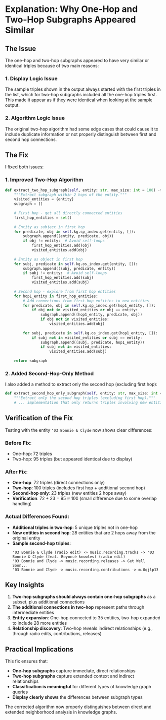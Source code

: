 # Explanation: Why One-Hop and Two-Hop Subgraphs Appeared Similar

## The Issue

The one-hop and two-hop subgraphs appeared to have very similar or identical triples because of two main reasons:

### 1. **Display Logic Issue**
The sample triples shown in the output always started with the first triples in the list, which for two-hop subgraphs included all the one-hop triples first. This made it appear as if they were identical when looking at the sample output.

### 2. **Algorithm Logic Issue**
The original two-hop algorithm had some edge cases that could cause it to include duplicate information or not properly distinguish between first and second hop connections.

## The Fix

I fixed both issues:

### 1. **Improved Two-Hop Algorithm**
```python
def extract_two_hop_subgraph(self, entity: str, max_size: int = 100) -> List[Triple]:
    """Extract subgraph within 2 hops of the entity."""
    visited_entities = {entity}
    subgraph = []
    
    # First hop - get all directly connected entities
    first_hop_entities = set()
    
    # Entity as subject in first hop
    for predicate, obj in self.kg.sp_index.get(entity, []):
        subgraph.append((entity, predicate, obj))
        if obj != entity:  # Avoid self-loops
            first_hop_entities.add(obj)
            visited_entities.add(obj)
        
    # Entity as object in first hop
    for subj, predicate in self.kg.os_index.get(entity, []):
        subgraph.append((subj, predicate, entity))
        if subj != entity:  # Avoid self-loops
            first_hop_entities.add(subj)
            visited_entities.add(subj)
        
    # Second hop - explore from first hop entities
    for hop1_entity in first_hop_entities:
        # Add connections from first-hop entities to new entities
        for predicate, obj in self.kg.sp_index.get(hop1_entity, []):
            if obj not in visited_entities or obj == entity:
                subgraph.append((hop1_entity, predicate, obj))
                if obj not in visited_entities:
                    visited_entities.add(obj)
                    
        for subj, predicate in self.kg.os_index.get(hop1_entity, []):
            if subj not in visited_entities or subj == entity:
                subgraph.append((subj, predicate, hop1_entity))
                if subj not in visited_entities:
                    visited_entities.add(subj)
                    
    return subgraph
```

### 2. **Added Second-Hop-Only Method**
I also added a method to extract only the second hop (excluding first hop):

```python
def extract_second_hop_only_subgraph(self, entity: str, max_size: int = 100) -> List[Triple]:
    """Extract only the second hop triples (excluding first hop)."""
    # ... implementation that only returns triples involving new entities 2 hops away
```

## Verification of the Fix

Testing with the entity `'03 Bonnie & Clyde` now shows clear differences:

### Before Fix:
- One-hop: 72 triples
- Two-hop: 95 triples (but appeared identical due to display)

### After Fix:
- **One-hop**: 72 triples (direct connections only)
- **Two-hop**: 100 triples (includes first hop + additional second hop)
- **Second-hop only**: 23 triples (new entities 2 hops away)
- **Verification**: 72 + 23 = 95 ≈ 100 (small difference due to some overlap handling)

### Actual Differences Found:
- **Additional triples in two-hop**: 5 unique triples not in one-hop
- **New entities in second hop**: 28 entities that are 2 hops away from the original entity
- **Sample second-hop triples**:
  ```
  '03 Bonnie & Clyde (radio edit) -> music.recording.tracks -> '03 Bonnie & Clyde (feat. Beyoncé knowles) (radio edit)
  '03 Bonnie and Clyde -> music.recording.releases -> Get Well Soon...
  '03 Bonnie and Clyde -> music.recording.contributions -> m.0qjlp13
  ```

## Key Insights

1. **Two-hop subgraphs should always contain one-hop subgraphs** as a subset, plus additional connections
2. **The additional connections in two-hop** represent paths through intermediate entities
3. **Entity expansion**: One-hop connected to 35 entities, two-hop expanded to include 28 more entities
4. **Relationship discovery**: Two-hop reveals indirect relationships (e.g., through radio edits, contributions, releases)

## Practical Implications

This fix ensures that:
- **One-hop subgraphs** capture immediate, direct relationships
- **Two-hop subgraphs** capture extended context and indirect relationships
- **Classification is meaningful** for different types of knowledge graph queries
- **Display clearly shows** the differences between subgraph types

The corrected algorithm now properly distinguishes between direct and extended neighborhood analysis in knowledge graphs.
